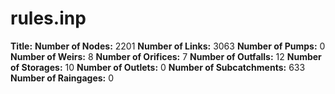 # rules.inp
**Title:** 
**Number of Nodes:** 2201
**Number of Links:** 3063
**Number of Pumps:** 0
**Number of Weirs:** 8
**Number of Orifices:** 7
**Number of Outfalls:** 12
**Number of Storages:** 10
**Number of Outlets:** 0
**Number of Subcatchments:** 633
**Number of Raingages:** 0
